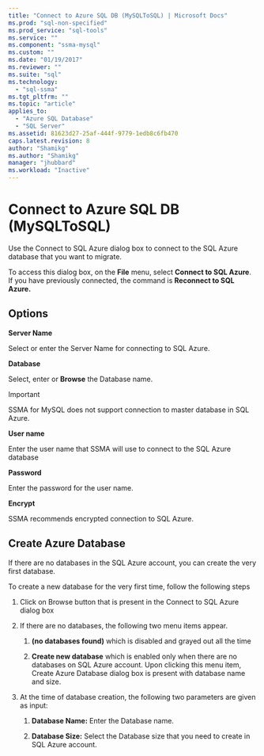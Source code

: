 ```yaml
---
title: "Connect to Azure SQL DB (MySQLToSQL) | Microsoft Docs"
ms.prod: "sql-non-specified"
ms.prod_service: "sql-tools"
ms.service: ""
ms.component: "ssma-mysql"
ms.custom: ""
ms.date: "01/19/2017"
ms.reviewer: ""
ms.suite: "sql"
ms.technology: 
  - "sql-ssma"
ms.tgt_pltfrm: ""
ms.topic: "article"
applies_to: 
  - "Azure SQL Database"
  - "SQL Server"
ms.assetid: 81623d27-25af-444f-9779-1edb8c6fb470
caps.latest.revision: 8
author: "Shamikg"
ms.author: "Shamikg"
manager: "jhubbard"
ms.workload: "Inactive"
---
```

# Connect to Azure SQL DB (MySQLToSQL)
Use the Connect to SQL Azure dialog box to connect to the SQL Azure database that you want to migrate.  
  
To access this dialog box, on the **File** menu, select **Connect to SQL Azure**. If you have previously connected, the command is **Reconnect to SQL Azure.**  
  
## Options  
**Server Name**  
  
Select or enter the Server Name for connecting to SQL Azure.  
  
**Database**  
  
Select, enter or **Browse** the Database name.  
  
> [!IMPORTANT]  
> SSMA for MySQL does not support connection to master database in SQL Azure.  
  
**User name**  
  
Enter the user name that SSMA will use to connect to the SQL Azure database  
  
**Password**  
  
Enter the password for the user name.  
  
**Encrypt**  
  
SSMA recommends encrypted connection to SQL Azure.  
  
## Create Azure Database  
If there are no databases in the SQL Azure account, you can create the very first database.  
  
To create a new database for the very first time, follow the following steps  
  
1.  Click on Browse button that is present in the Connect to SQL Azure dialog box  
  
2.  If there are no databases, the following two menu items appear.  
  
    1.  **(no databases found)** which is disabled and grayed out all the time  
  
    2.  **Create new database** which is enabled only when there are no databases on SQL Azure account. Upon clicking this menu item, Create Azure Database dialog box is present with database name and size.  
  
3.  At the time of database creation, the following two parameters are given as input:  
  
    1.  **Database Name:** Enter the Database name.  
  
    2.  **Database Size:** Select the Database size that you need to create in SQL Azure account.  
  
